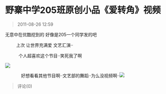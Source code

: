 # 野寨中学205班原创小品《爱转角》视频
> 2011-08-26 12:59


无意中在优酷挖到的 好像是205一个同学发的吧

         上次 让世界充满爱 文艺汇演··

           个人超喜欢这个节目··笑死我了啊

[![](https://pan.4a1801.life/d/Onedrive-4A1801/%E4%B8%AA%E4%BA%BA%E5%BB%BA%E7%AB%99/assets/Qzone_wyf/Blogs/images/B9445CDF)](https://pan.4a1801.life/d/Onedrive-4A1801/%E4%B8%AA%E4%BA%BA%E5%BB%BA%E7%AB%99/assets/Qzone_wyf/Blogs/images/B9445CDF)

             好想看看其他节目啊··文艺部的舞蹈··为么没视频啊··[![](https://pan.4a1801.life/d/Onedrive-4A1801/%E4%B8%AA%E4%BA%BA%E5%BB%BA%E7%AB%99/assets/Qzone_wyf/Blogs/images/13E1FF9C)](https://pan.4a1801.life/d/Onedrive-4A1801/%E4%B8%AA%E4%BA%BA%E5%BB%BA%E7%AB%99/assets/Qzone_wyf/Blogs/images/13E1FF9C)
> 评论(0)

